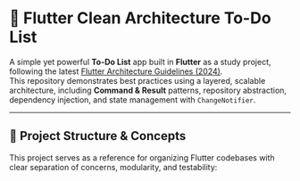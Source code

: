 # 📝 Flutter Clean Architecture To-Do List

A simple yet powerful **To-Do List** app built in **Flutter** as a study project, following the latest [Flutter Architecture Guidelines (2024)](https://docs.flutter.dev/architecture).  
This repository demonstrates best practices using a layered, scalable architecture, including **Command & Result** patterns, repository abstraction, dependency injection, and state management with `ChangeNotifier`.

---

## 📐 Project Structure & Concepts

This project serves as a reference for organizing Flutter codebases with clear separation of concerns, modularity, and testability:

